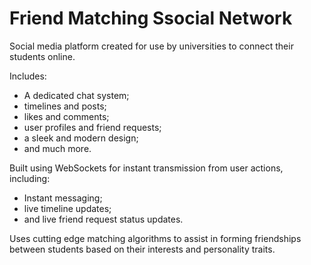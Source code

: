 # Friend Matching Ssocial Network
Social media platform created for use by universities to connect their students online.

Includes:
- A dedicated chat system;
- timelines and posts;
- likes and comments;
- user profiles and friend requests;
- a sleek and modern design;
- and much more.

Built using WebSockets for instant transmission from user actions, including:
- Instant messaging;
- live timeline updates;
- and live friend request status updates.

Uses cutting edge matching algorithms to assist in forming friendships between students based on their interests and personality traits.
